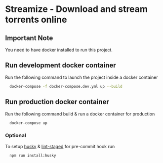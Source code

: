 # Streamize - Download and stream torrents online

## Important Note
You need to have docker installed to run this project. 

## Run development docker container 

Run the following command to launch the project inside a docker container

```bash
  docker-compose -f docker-compose.dev.yml up --build
```

## Run production docker container

Run the following command build & run a docker container for production

```bash
  docker-compose up
```

### Optional

To setup [husky](https://www.npmjs.com/package/husky) & [lint-staged](https://www.npmjs.com/package/lint-staged) for pre-commit hook run

```bash
  npm run install:husky
```
